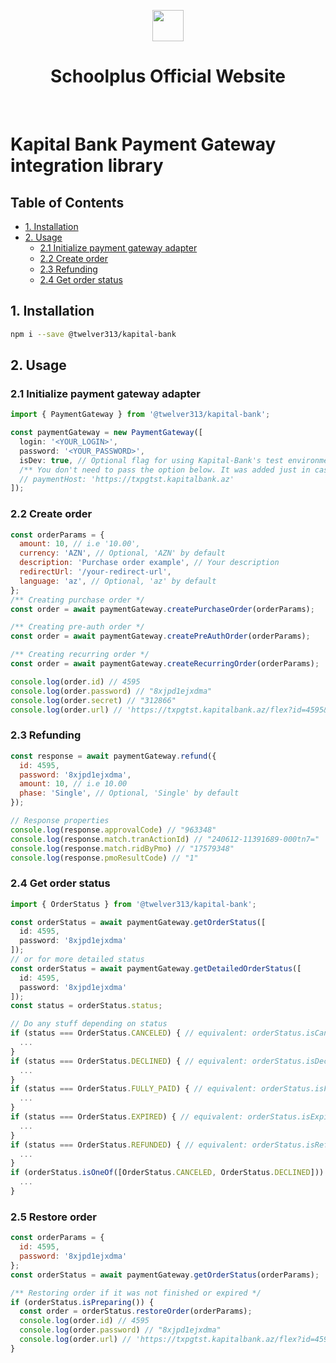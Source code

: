 <p align="center">
    <a href="https://github.com/yiisoft" target="_blank">
        <img src="[https://schoolplus.io/img/logo-new.png](https://github.com/user-attachments/assets/2471b1f7-3e2e-4c1d-a647-c07d29b18026)" height="50px">
    </a>
    <h1 align="center">Schoolplus Official Website</h1>
    <br>
</p>

# Kapital Bank Payment Gateway integration library

## Table of Contents

- [1. Installation](#1-installation)
- [2. Usage](#2-usage)
    - [2.1 Initialize payment gateway adapter](#21-initialize-payment-gateway-adapter)
    - [2.2 Create order](#22-create-order)
    - [2.3 Refunding](#23-refunding)
    - [2.4 Get order status](#24-get-order-status)

## 1. Installation
```bash
npm i --save @twelver313/kapital-bank
```

## 2. Usage
### 2.1 Initialize payment gateway adapter
```javascript
import { PaymentGateway } from '@twelver313/kapital-bank';

const paymentGateway = new PaymentGateway([
  login: '<YOUR_LOGIN>',
  password: '<YOUR_PASSWORD>',
  isDev: true, // Optional flag for using Kapital-Bank's test environment
  /** You don't need to pass the option below. It was added just in case Kapital Bank changes host address */
  // paymentHost: 'https://txpgtst.kapitalbank.az'
]);
```

### 2.2 Create order
```javascript
const orderParams = {
  amount: 10, // i.e '10.00',
  currency: 'AZN', // Optional, 'AZN' by default
  description: 'Purchase order example', // Your description
  redirectUrl: '/your-redirect-url',
  language: 'az', // Optional, 'az' by default
};
/** Creating purchase order */
const order = await paymentGateway.createPurchaseOrder(orderParams);

/** Creating pre-auth order */
const order = await paymentGateway.createPreAuthOrder(orderParams);

/** Creating recurring order */
const order = await paymentGateway.createRecurringOrder(orderParams);

console.log(order.id) // 4595
console.log(order.password) // "8xjpd1ejxdma"
console.log(order.secret) // "312866"
console.log(order.url) // 'https://txpgtst.kapitalbank.az/flex?id=4595&password=8xjpd1ejxdma
```

### 2.3 Refunding
```javascript
const response = await paymentGateway.refund({
  id: 4595,
  password: '8xjpd1ejxdma',
  amount: 10, // i.e 10.00
  phase: 'Single', // Optional, 'Single' by default
});

// Response properties
console.log(response.approvalCode) // "963348"
console.log(response.match.tranActionId) // "240612-11391689-000tn7="
console.log(response.match.ridByPmo) // "17579348"
console.log(response.pmoResultCode) // "1"
```

### 2.4 Get order status
```javascript
import { OrderStatus } from '@twelver313/kapital-bank';

const orderStatus = await paymentGateway.getOrderStatus([
  id: 4595,
  password: '8xjpd1ejxdma'
]);
// or for more detailed status
const orderStatus = await paymentGateway.getDetailedOrderStatus([
  id: 4595,
  password: '8xjpd1ejxdma'
]);
const status = orderStatus.status;

// Do any stuff depending on status
if (status === OrderStatus.CANCELED) { // equivalent: orderStatus.isCanceled()
  ...
}
if (status === OrderStatus.DECLINED) { // equivalent: orderStatus.isDeclined()
  ...
}
if (status === OrderStatus.FULLY_PAID) { // equivalent: orderStatus.isFullyPaid()
  ...
}
if (status === OrderStatus.EXPIRED) { // equivalent: orderStatus.isExpired()
  ...
}
if (status === OrderStatus.REFUNDED) { // equivalent: orderStatus.isRefunded()
  ...
}
if (orderStatus.isOneOf([OrderStatus.CANCELED, OrderStatus.DECLINED])) {
  ...
}
```

### 2.5 Restore order
```javascript
const orderParams = {
  id: 4595,
  password: '8xjpd1ejxdma'
};
const orderStatus = await paymentGateway.getOrderStatus(orderParams);

/** Restoring order if it was not finished or expired */
if (orderStatus.isPreparing()) {
  const order = orderStatus.restoreOrder(orderParams);
  console.log(order.id) // 4595
  console.log(order.password) // "8xjpd1ejxdma"
  console.log(order.url) // 'https://txpgtst.kapitalbank.az/flex?id=4595&password=8xjpd1ejxdma
}
```
